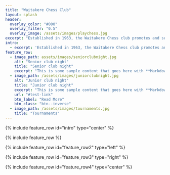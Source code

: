 ```yaml
---
title: "Waitakere Chess Club"
layout: splash
header:
  overlay_color: "#000"
  overlay_filter: "0.5"
  overlay_image: /assets/images/playchess.jpg
excerpt: "Established in 1963, the Waitakere Chess club promotes and supports players of all levels and abilities. We meet for regular club nights on Thursdays, and regularly organise tournaments and events. Join us for a game!"
intro: 
  - excerpt: 'Established in 1963, the Waitakere Chess club promotes and supports players of all levels and abilities. We meet for regular club nights on Thursdays, and regularly organise tournaments and events. Join us for a game!'
feature_row:
  - image_path: assets/images/seniorclubnight.jpg
    alt: "Senior club night"
    title: "Senior club night"
    excerpt: "This is some sample content that goes here with **Markdown** formatting."
  - image_path: /assets/images/juniorclubnight.jpg
    alt: "Junior club night"
    title: "Junior club night"
    excerpt: "This is some sample content that goes here with **Markdown** formatting."
    url: "#test-link"
    btn_label: "Read More"
    btn_class: "btn--inverse"
  - image_path: /assets/images/tournaments.jpg
    title: "Tournaments"
---
```


{% include feature_row id="intro" type="center" %}

{% include feature_row %}

{% include feature_row id="feature_row2" type="left" %}

{% include feature_row id="feature_row3" type="right" %}

{% include feature_row id="feature_row4" type="center" %}